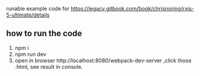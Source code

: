 runable example code for https://legacy.gitbook.com/book/chrisnoring/rxjs-5-ultimate/details

## how to run the code

1. npm i
2. npm run dev
3. open in browser http://localhost:8080/webpack-dev-server ,click those .html, see result in console.